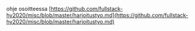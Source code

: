 ohje osoitteessa [https://github.com/fullstack-hy2020/misc/blob/master/harjoitustyo.md](https://github.com/fullstack-hy2020/misc/blob/master/harjoitustyo.md)
